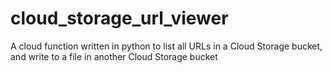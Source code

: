# cloud_storage_url_viewer
A cloud function written in python to list all URLs in a Cloud Storage bucket, and write to a file in another Cloud Storage bucket
